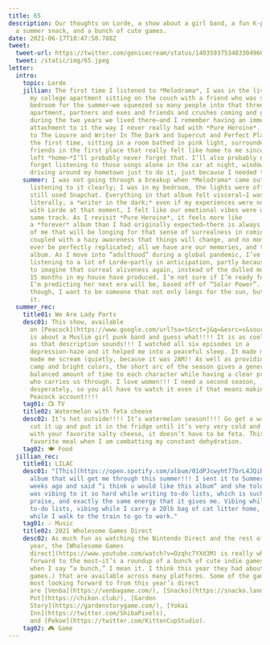 ```yaml
---
title: 65
description: Our thoughts on Lorde, a show about a girl band, a fun K-pop album,
  a summer snack, and a bunch of cute games.
date: 2021-06-17T18:47:58.788Z
tweet:
  tweet-url: https://twitter.com/genicecream/status/1403593753483304960?s=21
  tweet: /static/img/65.jpeg
letter:
  intro:
    topic: Lorde
    jillian: The first time I listened to *Melodrama*, I was in the living room of
      my college apartment sitting on the couch with a friend who was sharing my
      bedroom for the summer—we squeezed so many people into that three-bedroom
      apartment, partners and exes and friends and crushes coming and going
      during the two years we lived there—and I remember having an immediate
      attachment to it the way I never really had with *Pure Heroine*. Listening
      to The Louvre and Writer In The Dark and Supercut and Perfect Places for
      the first time, sitting in a room bathed in pink light, surrounded by
      friends in the first place that really felt like home to me since I
      left *home—*I’ll probably never forget that. I’ll also probably never
      forget listening to those songs alone in the car at night, windows down,
      driving around my hometown just to do it, just because I needed to.
    summer: I was not going through a breakup when *Melodrama* came out. I remember
      listening to it clearly; I was in my bedroom, the lights were off, and I
      still used Snapchat. Everything in that album felt visceral—I was, quite
      literally, a *writer in the dark;* even if my experiences were not aligned
      with Lorde at that moment, I felt like our emotional vibes were on the
      same track. As I revisit *Pure Heroine*, it feels more like
      a *forever* album than I had originally expected—there is always some part
      of me that will be longing for that sense of surrealness in coming-of-age,
      coupled with a hazy awareness that things will change, and no moment can
      ever be perfectly replicated; all we have are our memories, and that
      album. As I move into “adulthood” during a global pandemic, I’ve been
      listening to a lot of Lorde—partly in anticipation, partly because I want
      to imagine that surreal aliveness again, instead of the dulled movements
      15 months in my house have produced. I’m not sure if I’m ready for what
      I’m predicting her next era will be, based off of “Solar Power”. I think,
      though, I want to be someone that not only longs for the sun, but goes to
      it.
  summer_rec:
    title01: We Are Lady Parts
    desc01: This show, available
      on [Peacock](https://www.google.com/url?sa=t&rct=j&q=&esrc=s&source=web&cd=&cad=rja&uact=8&ved=2ahUKEwiZiJHvxJ_xAhXiVTABHSFfBT8QFjAAegQIBRAD&url=https%3A%2F%2Fwww.peacocktv.com%2Fstream-tv%2Fwe-are-lady-parts&usg=AOvVaw0B0SOweTCqlzu3QRtcrEuv),
      is about a Muslim girl punk band and guess what!!!! It is as cool and fun
      as that description sounds!!! I watched all six episodes in a
      depression-haze and it helped me into a peaceful sleep. It made me cry! It
      made me scream (quietly, because it was 2AM)! As well as providing great
      camp and bright colors, the short arc of the season gives a generally
      balanced amount of time to each character while having a clear protagonist
      who carries us through. I love women!!! I need a second season,
      desperately, so you all have to watch it even if that means making a
      Peacock account!!!!
    tag01: 📺 TV
    title02: Watermelon with feta cheese
    desc02: It’s hot outside!!!! It’s watermelon season!!!! Go get a watermelon and
      cut it up and put it in the fridge until it’s very very cold and top it
      with your favorite salty cheese, it doesn’t have to be feta. This is my
      favorite meal when I am combatting my constant dehydration.
    tag02: 🍽️ Food
  jillian_rec:
    title01: LILAC
    desc01: "[This](https://open.spotify.com/album/01dPJcwyht77brL4JQiR8R) is the
      album that will get me through this summer!!! I sent it to Summer a few
      weeks ago and said “i think u would like this album” and she told me she
      was vibing to it so hard while writing to-do lists, which is such high
      praise, and exactly the same energy that it gives me. Vibing while I write
      to-do lists, vibing while I carry a 20lb bag of cat litter home, vibing
      while I walk to the train to go to work."
    tag01: 🎶 Music
    title02: 2021 Wholesome Games Direct
    desc02: As much fun as watching the Nintendo Direct and the rest of E3 is every
      year, the [Wholesome Games
      direct](https://www.youtube.com/watch?v=Ozqhc7YXd3M) is really what I look
      forward to the most—it’s a roundup of a bunch of cute indie games (and
      when I say “a bunch,” I mean it. I think this year they had about 75
      games.) that are available across many platforms. Some of the games I’m
      most looking forward to from this year’s direct
      are [Venba](https://venbagame.com/), [Snacko](https://snacko.land/), [Soup
      Pot](https://chikon.club/), [Garden
      Story](https://gardenstorygame.com/), [Yokai
      Inn](https://twitter.com/ShibaPixels),
      and [Pekoe](https://twitter.com/KittenCupStudio).
    tag02: 🎮 Game
---
```

